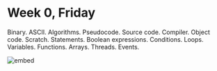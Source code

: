 # Week 0, Friday

Binary. ASCII. Algorithms. Pseudocode. Source code. Compiler. Object code. Scratch. Statements. Boolean expressions. Conditions. Loops. Variables. Functions. Arrays. Threads. Events.

![embed](https://www.youtube.com/embed/UuFWYOnHwGM?rel=0&amp;showinfo=0)